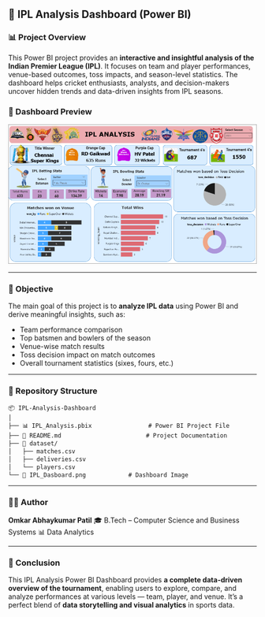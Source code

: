 ## 🏏 IPL Analysis Dashboard (Power BI)

### 📊 Project Overview

This Power BI project provides an **interactive and insightful analysis of the Indian Premier League (IPL)**.
It focuses on team and player performances, venue-based outcomes, toss impacts, and season-level statistics.
The dashboard helps cricket enthusiasts, analysts, and decision-makers uncover hidden trends and data-driven insights from IPL seasons.

### 📸 Dashboard Preview

![IPL Dashboard Preview](IPL_Dashboard.png)

---

### 🎯 Objective

The main goal of this project is to **analyze IPL data** using Power BI and derive meaningful insights, such as:

* Team performance comparison
* Top batsmen and bowlers of the season
* Venue-wise match results
* Toss decision impact on match outcomes
* Overall tournament statistics (sixes, fours, etc.)

---

### 📁 Repository Structure

```
📦 IPL-Analysis-Dashboard
│
├── 📊 IPL_Analysis.pbix                # Power BI Project File
├── 📄 README.md                        # Project Documentation
├── 📂 dataset/
│   ├── matches.csv
│   ├── deliveries.csv
│   └── players.csv
└── 📸 IPL_Dasboard.png            # Dashboard Image
```

---

### 🧑‍💻 Author

**Omkar Abhaykumar Patil**
🎓 B.Tech – Computer Science and Business Systems
📊 Data Analytics

---

### 🏁 Conclusion

This IPL Analysis Power BI Dashboard provides **a complete data-driven overview of the tournament**, enabling users to explore, compare, and analyze performances at various levels — team, player, and venue.
It’s a perfect blend of **data storytelling and visual analytics** in sports data.

